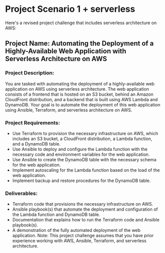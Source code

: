 # Project Scenario 1 + serverless

Here's a revised project challenge that includes serverless architecture on AWS:

## Project Name: Automating the Deployment of a Highly-Available Web Application with Serverless Architecture on AWS

### Project Description:
You are tasked with automating the deployment of a highly-available web application on AWS using serverless architecture. The web application consists of a frontend that is hosted on an S3 bucket, behind an Amazon CloudFront distribution, and a backend that is built using AWS Lambda and DynamoDB. Your goal is to automate the deployment of this web application using Ansible, Terraform, and serverless architecture on AWS.

### Project Requirements:

- Use Terraform to provision the necessary infrastructure on AWS, which includes an S3 bucket, a CloudFront distribution, a Lambda function, and a DynamoDB table.
- Use Ansible to deploy and configure the Lambda function with the necessary code and environment variables for the web application.
- Use Ansible to create the DynamoDB table with the necessary schema for the web application.
- Implement autoscaling for the Lambda function based on the load of the web application.
- Implement backup and restore procedures for the DynamoDB table.

### Deliverables:

- Terraform code that provisions the necessary infrastructure on AWS.
- Ansible playbook(s) that automate the deployment and configuration of the Lambda function and DynamoDB table.
- Documentation that explains how to run the Terraform code and Ansible playbook(s).
- A demonstration of the fully automated deployment of the web application.
Note: This project challenge assumes that you have prior experience working with AWS, Ansible, Terraform, and serverless architecture.